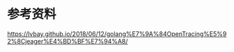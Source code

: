 # 参考资料
https://lvbay.github.io/2018/06/12/golang%E7%9A%84OpenTracing%E5%92%8Cjeager%E4%BD%BF%E7%94%A8/